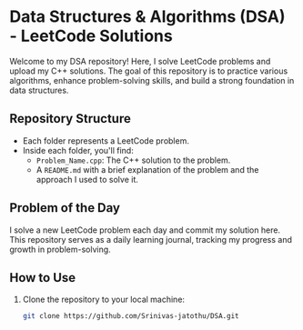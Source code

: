 # Data Structures & Algorithms (DSA) - LeetCode Solutions

Welcome to my DSA repository! Here, I solve LeetCode problems and upload my C++ solutions. The goal of this repository is to practice various algorithms, enhance problem-solving skills, and build a strong foundation in data structures.

## Repository Structure

- Each folder represents a LeetCode problem.
- Inside each folder, you'll find:
  - `Problem_Name.cpp`: The C++ solution to the problem.
  - A `README.md` with a brief explanation of the problem and the approach I used to solve it.

## Problem of the Day

I solve a new LeetCode problem each day and commit my solution here. This repository serves as a daily learning journal, tracking my progress and growth in problem-solving.

## How to Use

1. Clone the repository to your local machine:
   ```bash
   git clone https://github.com/Srinivas-jatothu/DSA.git
